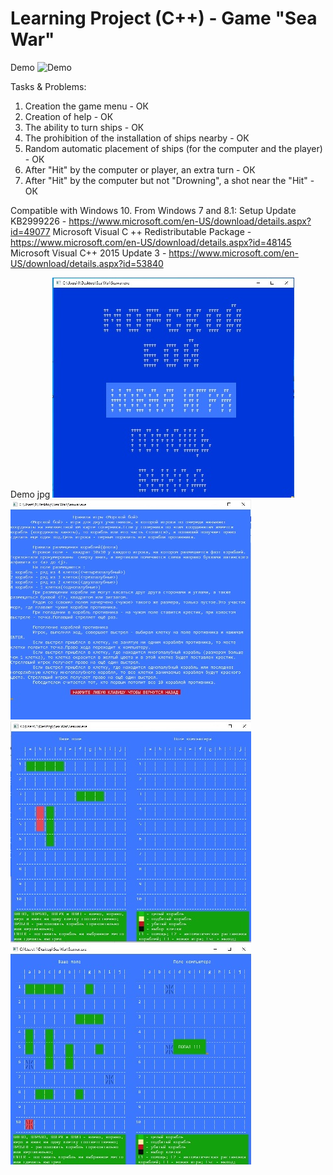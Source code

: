 ﻿# Learning Project (C++) - Game "Sea War"

Demo
![Demo](Animation.gif)

Tasks & Problems:
1. Creation the game menu - ОК
2. Creation of help - ОК
3. The ability to turn ships - ОК
4. The prohibition of the installation of ships nearby - ОК
5. Random automatic placement of ships (for the computer and the player) - ОК
6. After "Hit" by the computer or player, an extra turn - ОК
7. After "Hit" by the computer but not "Drowning", a shot near the "Hit" - ОК

Compatible with Windows 10.
From Windows 7 and 8.1:
Setup Update KB2999226 - https://www.microsoft.com/en-US/download/details.aspx?id=49077
Microsoft Visual C ++ Redistributable Package - https://www.microsoft.com/en-US/download/details.aspx?id=48145
Microsoft Visual C++ 2015 Update 3 - https://www.microsoft.com/en-US/download/details.aspx?id=53840
 
Demo jpg 
![Main](Main.jpg) ![Help](Help.jpg) 
![Start](Start.jpg) ![Game](Game.jpg)
